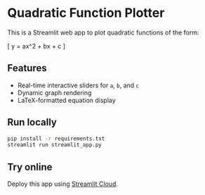 # Quadratic Function Plotter

This is a Streamlit web app to plot quadratic functions of the form:

\[
y = ax^2 + bx + c
\]

## Features
- Real-time interactive sliders for `a`, `b`, and `c`
- Dynamic graph rendering
- LaTeX-formatted equation display

## Run locally
```bash
pip install -r requirements.txt
streamlit run streamlit_app.py
```

## Try online
Deploy this app using [Streamlit Cloud](https://share.streamlit.io).
